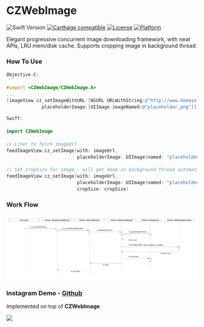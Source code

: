 # CZWebImage

![Swift Version](https://img.shields.io/badge/swift-3.2-orange.svg)
[![Carthage compatible](https://img.shields.io/badge/Carthage-compatible-4BC51D.svg?style=flat)](https://github.com/Carthage/Carthage)
[![License](https://img.shields.io/cocoapods/l/CZUtils.svg?style=flat)](http://cocoapods.org/pods/CZUtils)
[![Platform](https://img.shields.io/cocoapods/p/CZUtils.svg?style=flat)](http://cocoapods.org/pods/CZUtils)

Elegant progressive concurrent image downloading framework, with neat APIs, LRU mem/disk cache. Supports cropping image in background thread.

### How To Use

```objective-c
Objective-C:

#import <CZWebImage/CZWebImage.h>
...
[imageView cz_setImageWithURL:[NSURL URLWithString:@"http://www.domain.com/path/to/image.jpg"]
             placeholderImage:[UIImage imageNamed:@"placeholder.png"]];
```

```swift
Swift:

import CZWebImage

// Liner to fetch imageUrl
feedImageView.cz_setImage(with: imageUrl,
                          placeholderImage: UIImage(named: "placeholder.png"))   
                          
// Set cropSize for image - will get done in background thread automatically after download
feedImageView.cz_setImage(with: imageUrl,
                          placeholderImage: UIImage(named: "placeholder.png"),
                          cropSize: cropSize)                          
```

### Work Flow
<img src="./Docs/CZWebImage-Sequence-Diagram.png">

### Instagram Demo - [Github](https://github.com/showt1me/CZInstagram)
Implemented on top of **CZWebImage**

<img src="./Docs/CZInstagram.gif">
